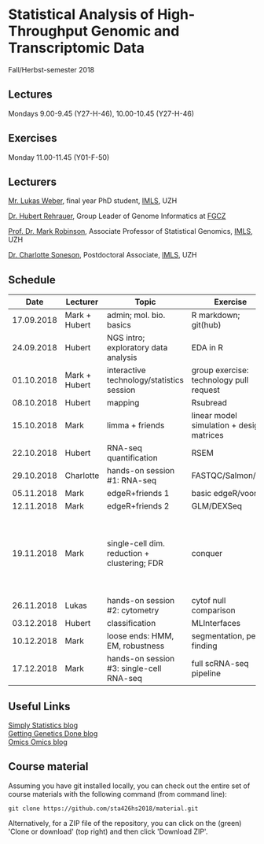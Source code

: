 # Statistical Analysis of High-Throughput Genomic and Transcriptomic Data 
Fall/Herbst-semester 2018

## Lectures
Mondays 9.00-9.45 (Y27-H-46), 10.00-10.45 (Y27-H-46)

## Exercises
Monday 11.00-11.45 (Y01-F-50)

## Lecturers

[Mr. Lukas Weber](https://github.com/lmweber), final year PhD student, [IMLS](http://www.imls.uzh.ch/index.html), UZH  

[Dr. Hubert Rehrauer](http://www.fgcz.ch/the-center/people/rehrauer.html), Group Leader of Genome Informatics at [FGCZ](http://www.fgcz.ch/)  

[Prof. Dr. Mark Robinson](https://robinsonlabuzh.github.io/), Associate Professor of Statistical Genomics, [IMLS](http://www.imls.uzh.ch/index.html), UZH  

[Dr. Charlotte Soneson](http://csoneson.github.io/), Postdoctoral Associate, [IMLS](http://www.imls.uzh.ch/index.html), UZH  


## Schedule

| Date  | Lecturer | Topic | Exercise | JC1 | JC2 |
| --- | --- | --- | --- | --- | --- |
| 17.09.2018  | Mark + Hubert  | admin; mol. bio. basics | R markdown; git(hub) | | |
| 24.09.2018  | Hubert | NGS intro; exploratory data analysis | EDA in R | | |
| 01.10.2018  | Mark + Hubert | interactive technology/statistics session  | group exercise: technology pull request | | |
| 08.10.2018  | Hubert | mapping  | Rsubread | | |
| 15.10.2018  | Mark | limma + friends   | linear model simulation + design matrices | | |
| 22.10.2018  | Hubert | RNA-seq quantification   | RSEM | | |
| 29.10.2018  | Charlotte | hands-on session #1: RNA-seq  | FASTQC/Salmon/etc. |  | X |
| 05.11.2018  | Mark | edgeR+friends 1 | basic edgeR/voom | |  |
| 12.11.2018  | Mark | edgeR+friends 2  | GLM/DEXSeq |  |  |
| 19.11.2018  | Mark | single-cell dim. reduction + clustering; FDR  | conquer | [Normalization of RNA-seq data using factor analysis of control genes or samples](https://www.ncbi.nlm.nih.gov/pmc/articles/PMC4404308/) (RM, JD, CV)  |  |
| 26.11.2018  | Lukas | hands-on session #2: cytometry  | cytof null comparison |  | X |
| 03.12.2018  | Hubert | classification  | MLInterfaces |  |  |
| 10.12.2018  | Mark | loose ends: HMM, EM, robustness   | segmentation, peak finding | | |    
| 17.12.2018  | Mark | hands-on session #3: single-cell RNA-seq  | full scRNA-seq pipeline |  | X |


## Useful Links
[Simply Statistics blog](https://simplystatistics.org/)  
[Getting Genetics Done blog](http://www.gettinggeneticsdone.com/)  
[Omics Omics blog](http://omicsomics.blogspot.ch/)  

## Course material

Assuming you have git installed locally, you can check out the entire set of course materials with the following command (from command line):
```
git clone https://github.com/sta426hs2018/material.git
```  
Alternatively, for a ZIP file of the repository, you can click on the (green) 'Clone or download' (top right) and then click 'Download ZIP'.
